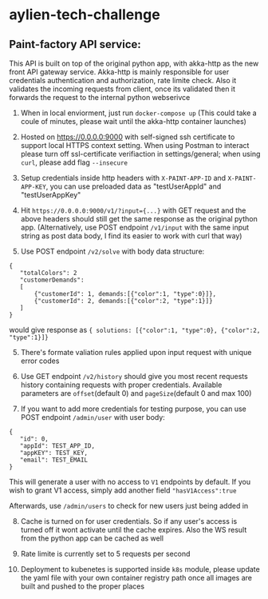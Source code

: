 # aylien-tech-challenge

## Paint-factory API service:

This API is built on top of the original python app, with akka-http as the new front API gateway service. Akka-http is mainly responsible for user credentials authentication and authorization, rate limite check. Also it validates the incoming requests from client, once its validated then it forwards the request to the internal python webserivce

1. When in local enviorment, just run ```docker-compose up``` (This could take a coule of minutes, please wait until the akka-http container launches)

2. Hosted on https://0.0.0.0:9000 with self-signed ssh certificate to support local HTTPS context setting. When using Postman to interact please turn off ssl-certificate verifiaction in settings/general; when using ```curl```, please add flag ```--insecure```

3. Setup credentials inside http headers with ```X-PAINT-APP-ID``` and ```X-PAINT-APP-KEY```, you can use preloaded data as "testUserAppId" and "testUserAppKey"

3. Hit ```https://0.0.0.0:9000/v1/?input={...}``` with GET request and the above headers should still get the same response as the original python app. (Alternatively, use POST endpoint ```/v1/input``` with the same input string as post data body, I find its easier to work with curl that way)

4. Use POST endpoint ```/v2/solve``` with body data structure:
```
{
   "totalColors": 2
   "customerDemands": 
   [
       {"customerId": 1, demands:[{"color":1, "type":0}]}, 
       {"customerId": 2, demands:[{"color":2, "type":1}]}
   ]
}
```
would give response as ```{ solutions: [{"color":1, "type":0}, {"color":2, "type":1}]}```

5. There's formate valiation rules applied upon input request with unique error codes

6. Use GET endpoint ```/v2/history``` should give you most recent requests history containing requests with proper credentials. Available parameters are ```offset```(default 0) and ```pageSize```(default 0 and max 100)

7. If you want to add more credentials for testing purpose, you can use POST endpoint ```/admin/user``` with user body:
```
{
   "id": 0, 
   "appId": TEST_APP_ID, 
   "appKEY": TEST_KEY,
   "email": TEST_EMAIL
}
```
This will generate a user with no access to ```V1``` endpoints by default. If you wish to grant V1 access, simply add another field ```"hasV1Access":true```

Afterwards, use ```/admin/users``` to check for new users just being added in

8. Cache is turned on for user credentials. So if any user's access is turned off it wont activate until the cache expires. Also the WS result from the python app can be cached as well

9. Rate limite is currently set to 5 requests per second

10. Deployment to kubenetes is supported inside ```k8s``` module, please update the yaml file with your own container registry path once all images are built and pushed to the proper places
